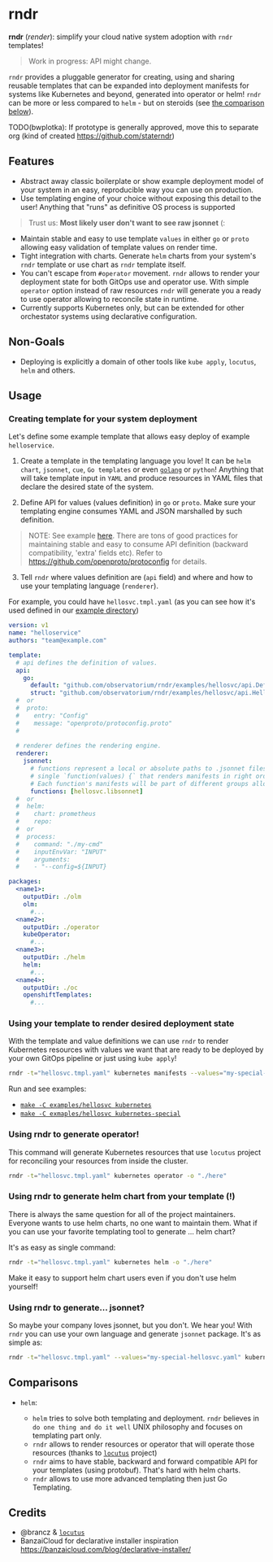 # rndr

**rndr** (*render*): simplify your cloud native system adoption with `rndr` templates! 

> Work in progress: API might change.

`rndr` provides a pluggable generator for creating, using and sharing reusable templates that can be expanded into deployment manifests for systems like Kubernetes and beyond, generated into operator or helm!
`rndr` can be more or less compared to `helm` - but on steroids (see [the comparison below](#comparisons)).

TODO(bwplotka): If prototype is generally approved, move this to separate org (kind of created https://github.com/staterndr)

## Features

* Abstract away classic boilerplate or show example deployment model of your system in an easy, reproducible way you can use on production.
* Use templating engine of your choice without exposing this detail to the user! Anything that "runs" as definitive OS process is supported
  
> Trust us: **Most likely user don't want to see raw jsonnet** (:

* Maintain stable and easy to use template `values` in either `go` or `proto` allowing easy validation of template values on render time.
* Tight integration with charts. Generate `helm` charts from your system's `rndr` template or use chart as `rndr` template itself.
* You can't escape from `#operator` movement. `rndr` allows to render your deployment state for both GitOps use and operator use. With simple `operator` option instead of raw resources `rndr` will generate you a ready to use operator allowing to reconcile state in runtime.
* Currently supports Kubernetes only, but can be extended for other orchestator systems using declarative configuration.

## Non-Goals

* Deploying is explicitly a domain of other tools like `kube apply`, `locutus`, `helm` and others.

## Usage

### Creating template for your system deployment 

Let's define some example template that allows easy deploy of example `helloservice`. 

1. Create a template in the templating language you love! It can be `helm chart`, `jsonnet`, `cue`, `Go templates` or even [`golang`](github.com/bwplotka/mimic) or `python`! Anything that will take template input in `YAML` and produce resources in YAML files that declare the desired state of the system. 

2. Define API for values (values definition) in `go` or `proto`. Make sure your templating engine consumes YAML and JSON marshalled by such definition.

> NOTE: See example [here](examples/hellosvc/api). There are tons of good practices for maintaining stable and easy to consume API definition (backward compatibility, 'extra' fields etc). Refer to https://github.com/openproto/protoconfig for details.
   
3. Tell `rndr` where values definition are (`api` field) and where and how to use your templating language (`renderer`).

For example, you could have `hellosvc.tmpl.yaml` (as you can see how it's used defined in our [example directory](examples/hellosvc/hellosvc-tmpl-jsonnet))

```yaml
version: v1
name: "helloservice"
authors: "team@example.com"

template:
  # api defines the definition of values.
  api:
    go:
      default: "github.com/observatorium/rndr/examples/hellosvc/api.Default()"
      struct: "github.com/observatorium/rndr/examples/hellosvc/api.HelloService"
  #  or
  #  proto:
  #    entry: "Config"
  #    message: "openproto/protoconfig.proto"
  #  
  
  # renderer defines the rendering engine.
  renderer:
    jsonnet:
      # functions represent a local or absolute paths to .jsonnet files with
      # single `function(values) {` that renders manifests in right order.
      # Each function's manifests will be part of different groups allowing parallel rollout if requested.
      functions: [hellosvc.libsonnet]
  #  or
  #  helm:
  #    chart: prometheus
  #    repo: 
  #  or
  #  process:
  #    command: "./my-cmd"
  #    inputEnvVar: "INPUT"
  #    arguments:
  #    - "--config=${INPUT}

packages:
  <name1>:
    outputDir: ./olm
    olm:
      #...
  <name2>:
    outputDir: ./operator
    kubeOperator:
      #...
  <name3>:
    outputDir: ./helm
    helm:
      #...
  <name4>:
    outputDir: ./oc
    openshiftTemplates:
      #...
```

### Using your template to render desired deployment state 

With the template and value definitions we can use `rndr` to render Kubernetes resources with values we want that are ready to be deployed by your own GitOps pipeline or just using `kube apply`!

```bash
rndr -t="hellosvc.tmpl.yaml" kubernetes manifests --values="my-special-hellosvc.values.yaml" -o "./here" 
```

Run and see examples:

* [`make -C examples/hellosvc kubernetes`](examples/hellosvc/Makefile)
* [`make -C exmaples/hellosvc kubernetes-special`](examples/hellosvc/Makefile)

### Using rndr to generate operator!

This command will generate Kubernetes resources that use `locutus` project for reconciling your resources from inside the cluster.

```bash
rndr -t="hellosvc.tmpl.yaml" kubernetes operator -o "./here" 
```

### Using rndr to generate helm chart from your template (!)

There is always the same question for all of the project maintainers. Everyone wants to use helm charts, no one want
to maintain them. What if you can use your favorite templating tool to generate ... helm chart?

It's as easy as single command:

```bash
rndr -t="hellosvc.tmpl.yaml" kubernetes helm -o "./here" 
```

Make it easy to support helm chart users even if you don't use helm yourself!

### Using rndr to generate... jsonnet?

So maybe your company loves jsonnet, but you don't. We hear you!
With `rndr` you can use your own language and generate `jsonnet` package. It's as simple as:

```bash
rndr -t="hellosvc.tmpl.yaml" --values="my-special-hellosvc.yaml" kubernetes jsonnet -o "./here" 
```

## Comparisons

* `helm`:
  
  * `helm` tries to solve both templating and deployment. `rndr` believes in `do one thing and do it well` UNIX philosophy and focuses on templating part only.
  * `rndr` allows to render resources or operator that will operate those resources (thanks to [`locutus`](https://github.com/brancz/locutus) project) 
  * `rndr` aims to have stable, backward and forward compatible API for your templates (using protobuf). That's hard with helm charts.
  * `rndr` allows to use more advanced templating then just Go Templating.
  

## Credits

* @brancz & [`locutus`](https://github.com/brancz/locutus)
* BanzaiCloud for declarative installer inspiration https://banzaicloud.com/blog/declarative-installer/

